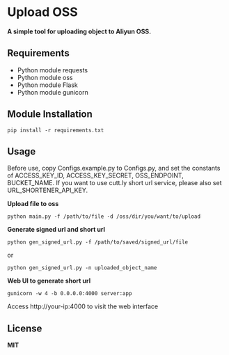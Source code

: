 # Upload OSS

**A simple tool for uploading object to Aliyun OSS.**

## Requirements

- Python module requests
- Python module oss
- Python module Flask
- Python module gunicorn

## Module Installation

```
pip install -r requirements.txt
```

## Usage

Before use, copy Configs.example.py to Configs.py, and set the constants of ACCESS_KEY_ID, ACCESS_KEY_SECRET, OSS_ENDPOINT, BUCKET_NAME. If you want to use cutt.ly short url service, please also set URL_SHORTENER_API_KEY.

**Upload file to oss**

```
python main.py -f /path/to/file -d /oss/dir/you/want/to/upload
```

**Generate signed url and short url**

```
python gen_signed_url.py -f /path/to/saved/signed_url/file
```

or

```
python gen_signed_url.py -n uploaded_object_name
```

**Web UI to generate short url**

```
gunicorn -w 4 -b 0.0.0.0:4000 server:app
```

Access http://your-ip:4000 to visit the web interface

## License

**MIT**


